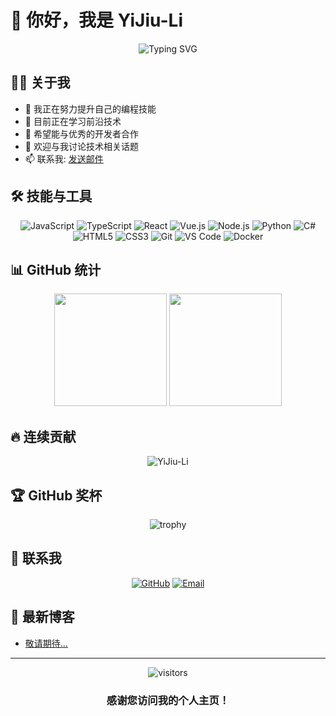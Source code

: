 # 👋 你好，我是 YiJiu-Li

<div align="center">
  <img src="https://readme-typing-svg.herokuapp.com?font=Fira+Code&size=27&duration=3000&pause=1000&color=2F81F7&center=true&vCenter=true&width=435&lines=欢迎来到我的GitHub;热爱编程和技术;不断学习，持续成长" alt="Typing SVG" />
</div>

## 🧑‍💻 关于我

- 🔭 我正在努力提升自己的编程技能
- 🌱 目前正在学习前沿技术
- 👯 希望能与优秀的开发者合作
- 💬 欢迎与我讨论技术相关话题
- 📫 联系我: [发送邮件](mailto:your.email@example.com)

## 🛠️ 技能与工具

<div align="center">
  
  ![JavaScript](https://img.shields.io/badge/-JavaScript-F7DF1E?style=flat-square&logo=javascript&logoColor=black)
  ![TypeScript](https://img.shields.io/badge/-TypeScript-3178C6?style=flat-square&logo=typescript&logoColor=white)
  ![React](https://img.shields.io/badge/-React-61DAFB?style=flat-square&logo=react&logoColor=black)
  ![Vue.js](https://img.shields.io/badge/-Vue.js-4FC08D?style=flat-square&logo=vue.js&logoColor=white)
  ![Node.js](https://img.shields.io/badge/-Node.js-339933?style=flat-square&logo=node.js&logoColor=white)
  ![Python](https://img.shields.io/badge/-Python-3776AB?style=flat-square&logo=python&logoColor=white)
  ![C#](https://img.shields.io/badge/-C%23-239120?style=flat-square&logo=c-sharp&logoColor=white)
  ![HTML5](https://img.shields.io/badge/-HTML5-E34F26?style=flat-square&logo=html5&logoColor=white)
  ![CSS3](https://img.shields.io/badge/-CSS3-1572B6?style=flat-square&logo=css3&logoColor=white)
  ![Git](https://img.shields.io/badge/-Git-F05032?style=flat-square&logo=git&logoColor=white)
  ![VS Code](https://img.shields.io/badge/-VS%20Code-007ACC?style=flat-square&logo=visual-studio-code&logoColor=white)
  ![Docker](https://img.shields.io/badge/-Docker-2496ED?style=flat-square&logo=docker&logoColor=white)
  
</div>

## 📊 GitHub 统计

<div align="center">
  <img height="180em" src="https://github-readme-stats.vercel.app/api?username=YiJiu-Li&show_icons=true&theme=tokyonight&include_all_commits=true&count_private=true"/>
  <img height="180em" src="https://github-readme-stats.vercel.app/api/top-langs/?username=YiJiu-Li&layout=compact&langs_count=7&theme=tokyonight"/>
</div>

## 🔥 连续贡献

<div align="center">
  <img src="https://github-readme-streak-stats.herokuapp.com/?user=YiJiu-Li&theme=tokyonight" alt="YiJiu-Li" />
</div>

## 🏆 GitHub 奖杯

<div align="center">
  <img src="https://github-profile-trophy.vercel.app/?username=YiJiu-Li&theme=onedark&row=1&column=6" alt="trophy" />
</div>

## 📱 联系我

<div align="center">

[![GitHub](https://img.shields.io/badge/-GitHub-181717?style=flat-square&logo=github&logoColor=white)](https://github.com/YiJiu-Li)
[![Email](https://img.shields.io/badge/-Email-D14836?style=flat-square&logo=gmail&logoColor=white)](mailto:your.email@example.com)

</div>

## 📝 最新博客

<!-- BLOG-POST-LIST:START -->
- [敬请期待...](#)
<!-- BLOG-POST-LIST:END -->

---

<div align="center">
  <img src="https://visitor-badge.laobi.icu/badge?page_id=YiJiu-Li.YiJiu-Li" alt="visitors" />
  
  ### 感谢您访问我的个人主页！
</div>
